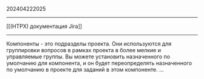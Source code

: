 202404222025
***
[[(HTPX) документация Jira]]
***
Компоненты - это подразделы проекта. 
Они используются для группировки вопросов в рамках проекта в более мелкие и управляемые группы. 
Вы можете установить назначенного по умолчанию для компонента, 
и он будет переопределять назначенного по умолчанию в проекте для заданий в этом компоненте.
...
